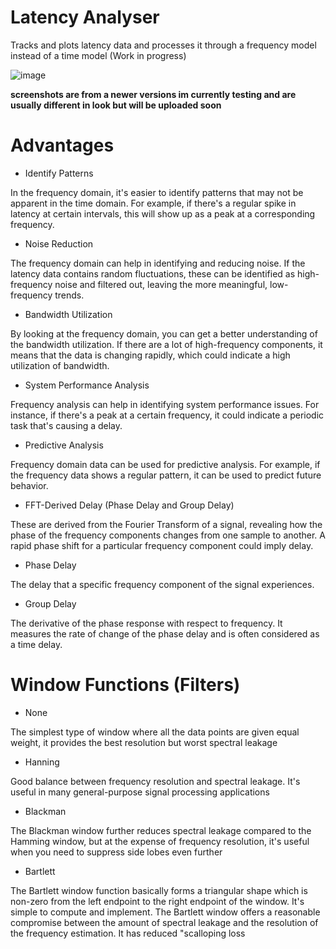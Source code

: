 # Latency Analyser
Tracks and plots latency data and processes it through a frequency model instead of a time model (Work in progress)

![image](https://github.com/TheBarret/Latency-Analyser/assets/25234371/f5b4b5ed-3e4c-474c-80e0-5ee6e57e27c8)

__screenshots are from a newer versions im currently testing and are usually different in look but will be uploaded soon__

# Advantages

- Identify Patterns

In the frequency domain, it's easier to identify patterns that may not be apparent in the time domain. For example, if there's a regular spike in latency at certain intervals, this will show up as a peak at a corresponding frequency.

- Noise Reduction

The frequency domain can help in identifying and reducing noise. If the latency data contains random fluctuations, these can be identified as high-frequency noise and filtered out, leaving the more meaningful, low-frequency trends.

- Bandwidth Utilization

By looking at the frequency domain, you can get a better understanding of the bandwidth utilization. If there are a lot of high-frequency components, it means that the data is changing rapidly, which could indicate a high utilization of bandwidth.

- System Performance Analysis

Frequency analysis can help in identifying system performance issues. For instance, if there's a peak at a certain frequency, it could indicate a periodic task that's causing a delay.

- Predictive Analysis

Frequency domain data can be used for predictive analysis. For example, if the frequency data shows a regular pattern, it can be used to predict future behavior.

- FFT-Derived Delay (Phase Delay and Group Delay)

These are derived from the Fourier Transform of a signal, revealing how the phase of the frequency components changes from one sample to another.
A rapid phase shift for a particular frequency component could imply delay. 

- Phase Delay

The delay that a specific frequency component of the signal experiences.

- Group Delay

The derivative of the phase response with respect to frequency. It measures the rate of change of the phase delay and is often considered as a time delay.


# Window Functions (Filters)

- None

The simplest type of window where all the data points are given equal weight, it provides the best resolution but worst spectral leakage

- Hanning

Good balance between frequency resolution and spectral leakage. It's useful in many general-purpose signal processing applications

- Blackman

The Blackman window further reduces spectral leakage compared to the Hamming window, but at the expense of frequency resolution,
it's useful when you need to suppress side lobes even further

- Bartlett 

The Bartlett window function basically forms a triangular shape which is non-zero from the left endpoint to the right endpoint of the window.
It's simple to compute and implement. The Bartlett window offers a reasonable compromise between the amount of spectral leakage and the resolution of the frequency estimation.
It has reduced "scalloping loss

